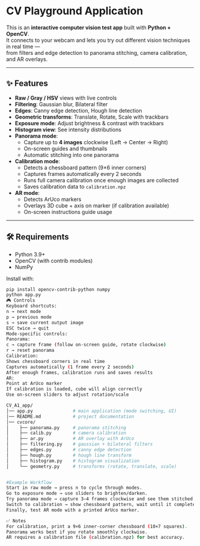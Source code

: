 # CV Playground Application

This is an **interactive computer vision test app** built with **Python + OpenCV**.  
It connects to your webcam and lets you try out different vision techniques in real time —  
from filters and edge detection to panorama stitching, camera calibration, and AR overlays.

---

## ✨ Features

- **Raw / Gray / HSV** views with live controls  
- **Filtering**: Gaussian blur, Bilateral filter  
- **Edges**: Canny edge detection, Hough line detection  
- **Geometric transforms**: Translate, Rotate, Scale with trackbars  
- **Exposure mode**: Adjust brightness & contrast with trackbars  
- **Histogram view**: See intensity distributions  
- **Panorama mode**:  
  - Capture up to **4 images** clockwise (Left → Center → Right)  
  - On-screen guides and thumbnails  
  - Automatic stitching into one panorama  
- **Calibration mode**:  
  - Detects a chessboard pattern (9×6 inner corners)  
  - Captures frames automatically every 2 seconds  
  - Runs full camera calibration once enough images are collected  
  - Saves calibration data to `calibration.npz`  
- **AR mode**:  
  - Detects ArUco markers  
  - Overlays 3D cube + axis on marker (if calibration available)  
  - On-screen instructions guide usage

---

## 🛠 Requirements

- Python 3.9+  
- OpenCV (with contrib modules)  
- NumPy  

Install with:

```bash
pip install opencv-contrib-python numpy
python app.py
🎮 Controls
Keyboard shortcuts:
n → next mode
p → previous mode
s → save current output image
ESC twice → quit
Mode-specific controls:
Panorama:
c → capture frame (follow on-screen guide, rotate clockwise)
r → reset panorama
Calibration:
Shows chessboard corners in real time
Captures automatically (1 frame every 2 seconds)
After enough frames, calibration runs and saves results
AR:
Point at ArUco marker
If calibration is loaded, cube will align correctly
Use on-screen sliders to adjust rotation/scale

CV_A1_app/
│── app.py               # main application (mode switching, UI)
│── README.md            # project documentation
│── cvcore/
│    ├── panorama.py     # panorama stitching
│    ├── calib.py        # camera calibration
│    ├── ar.py           # AR overlay with ArUco
│    ├── filtering.py    # gaussian + bilateral filters
│    ├── edges.py        # canny edge detection
│    ├── hough.py        # hough line transform
│    ├── histogram.py    # histogram visualization
│    └── geometry.py     # transforms (rotate, translate, scale)


#Example Workflow
Start in raw mode → press n to cycle through modes.
Go to exposure mode → use sliders to brighten/darken.
Try panorama mode → capture 3–4 frames clockwise and see them stitched.
Switch to calibration → show chessboard pattern, wait until it completes.
Finally, test AR mode with a printed ArUco marker.

✅ Notes
For calibration, print a 9×6 inner-corner chessboard (10×7 squares).
Panorama works best if you rotate smoothly clockwise.
AR requires a calibration file (calibration.npz) for best accuracy.